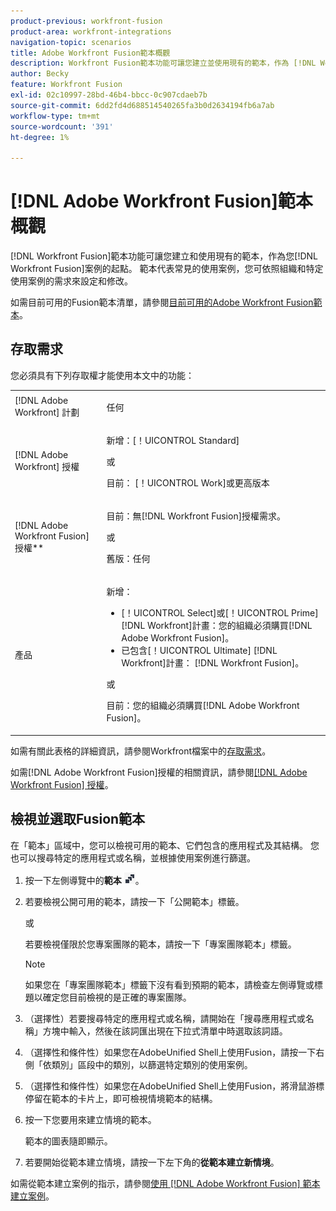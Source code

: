 ```yaml
---
product-previous: workfront-fusion
product-area: workfront-integrations
navigation-topic: scenarios
title: Adobe Workfront Fusion範本概觀
description: Workfront Fusion範本功能可讓您建立並使用現有的範本，作為 [!DNL Workfront Fusion] 案例的起點。
author: Becky
feature: Workfront Fusion
exl-id: 02c10997-28bd-46b4-bbcc-0c907cdaeb7b
source-git-commit: 6dd2fd4d688514540265fa3b0d2634194fb6a7ab
workflow-type: tm+mt
source-wordcount: '391'
ht-degree: 1%

---
```


# [!DNL Adobe Workfront Fusion]範本概觀

[!DNL Workfront Fusion]範本功能可讓您建立和使用現有的範本，作為您[!DNL Workfront Fusion]案例的起點。 範本代表常見的使用案例，您可依照組織和特定使用案例的需求來設定和修改。

如需目前可用的Fusion範本清單，請參閱[目前可用的Adobe Workfront Fusion範本](/help/quicksilver/workfront-fusion/scenarios/templates/currently-available-fusion-templates.md)。

## 存取需求

您必須具有下列存取權才能使用本文中的功能：

<table style="table-layout:auto"> 
 <col>  
 <col>  
 <tbody>  
  <tr>  
   <td role="rowheader">[!DNL Adobe Workfront] 計劃</td>  
   <td> <p>任何</p> </td>  
  </tr>  
  <tr data-mc-conditions="">  
   <td role="rowheader">[!DNL Adobe Workfront] 授權</td>  
   <td> <p>新增：[！UICONTROL Standard]</p><p>或</p><p>目前： [！UICONTROL Work]或更高版本</p> </td>  
  </tr>  
  <tr>  
   <td role="rowheader">[!DNL Adobe Workfront Fusion] 授權**</td>  
   <td> 
   <p>目前：無[!DNL Workfront Fusion]授權需求。</p> 
   <p>或</p> 
   <p>舊版：任何 </p> 
   </td>  
  </tr>  
  <tr>  
   <td role="rowheader">產品</td>  
   <td> 
   <p>新增：</p> <ul><li>[！UICONTROL Select]或[！UICONTROL Prime] [!DNL Workfront]計畫：您的組織必須購買[!DNL Adobe Workfront Fusion]。</li><li>已包含[！UICONTROL Ultimate] [!DNL Workfront]計畫： [!DNL Workfront Fusion]。</li></ul> 
   <p>或</p> 
   <p>目前：您的組織必須購買[!DNL Adobe Workfront Fusion]。</p> 
   </td>  
  </tr> 
 </tbody>  
</table>

如需有關此表格的詳細資訊，請參閱Workfront檔案中的[存取需求](/help/quicksilver/administration-and-setup/add-users/access-levels-and-object-permissions/access-level-requirements-in-documentation.md)。

如需[!DNL Adobe Workfront Fusion]授權的相關資訊，請參閱[[!DNL Adobe Workfront Fusion] 授權](/help/quicksilver/workfront-fusion/get-started/license-automation-vs-integration.md)。

## 檢視並選取Fusion範本

在「範本」區域中，您可以檢視可用的範本、它們包含的應用程式及其結構。 您也可以搜尋特定的應用程式或名稱，並根據使用案例進行篩選。

1. 按一下左側導覽中的&#x200B;**範本** ![範本圖示](assets/fusion-template-icon.png)。
1. 若要檢視公開可用的範本，請按一下「公開範本」標籤。

   或

   若要檢視僅限於您專案團隊的範本，請按一下「專案團隊範本」標籤。

   >[!NOTE]
   >
   >如果您在「專案團隊範本」標籤下沒有看到預期的範本，請檢查左側導覽或標題以確定您目前檢視的是正確的專案團隊。
1. （選擇性）若要搜尋特定的應用程式或名稱，請開始在「搜尋應用程式或名稱」方塊中輸入，然後在該詞匯出現在下拉式清單中時選取該詞語。
1. （選擇性和條件性）如果您在AdobeUnified Shell上使用Fusion，請按一下右側「依類別」區段中的類別，以篩選特定類別的使用案例。
1. （選擇性和條件性）如果您在AdobeUnified Shell上使用Fusion，將滑鼠游標停留在範本的卡片上，即可檢視情境範本的結構。
1. 按一下您要用來建立情境的範本。

   範本的圖表隨即顯示。

1. 若要開始從範本建立情境，請按一下左下角的&#x200B;**從範本建立新情境**。

如需從範本建立案例的指示，請參閱[使用 [!DNL Adobe Workfront Fusion] 範本建立案例](/help/quicksilver/workfront-fusion/scenarios/templates/create-scenarios-with-fusion-templates.md)。
